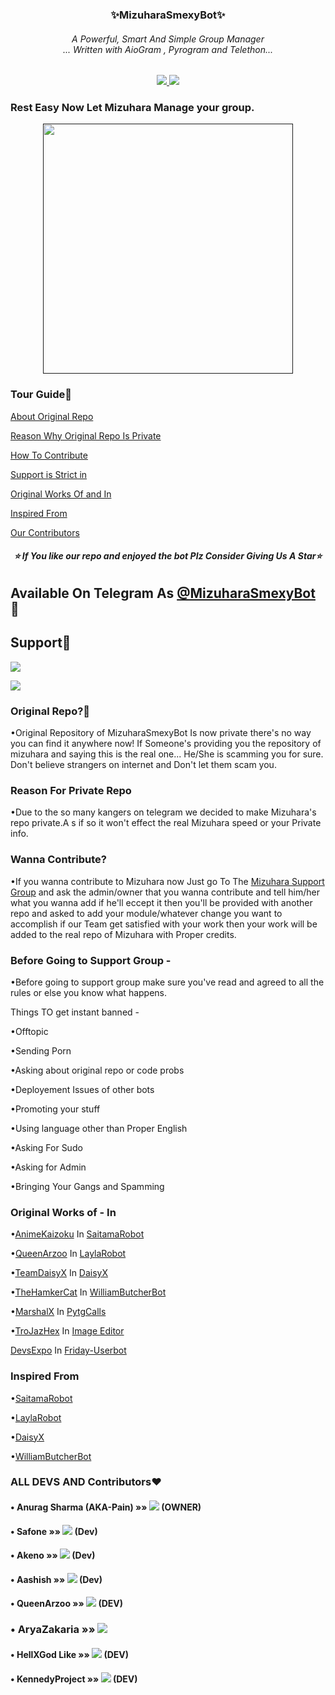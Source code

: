 <h3 align="center"><b>✨MizuharaSmexyBot✨</b></h9>

<h6 align="center">A Powerful, Smart And Simple Group Manager <br> ... Written with AioGram , Pyrogram and Telethon...</h4>
<p align='center'>
  <a href="https://www.python.org/" alt="made-with-python"> <img src="https://img.shields.io/badge/Made%20with-Python-1f425f.svg?style=flat-square&logo=python&color=blue" /> </a>
  <a href="https://github.com/MizuharaSmexyBot/MizuharaSmexyBot/graphs/commit-activity" alt="Maintenance"> <img src="https://img.shields.io/badge/Maintained%3F-yes-green.svg?style=flat-square" /> </a> 
</p>


### Rest Easy Now Let Mizuhara Manage your group. 
<p align="center"><a href=><img src="https://telegra.ph/file/923ca8d23025ee79ec78a.jpg" width="400"></a></p>

### Tour Guide📍

[About Original Repo](https://github.com/Pain-Senpai/Mizuhara-Smexy#original-repo)

[Reason Why Original Repo Is Private](https://github.com/Pain-Senpai/Mizuhara-Smexy#reason-for-private-repo)

[How To Contribute](https://github.com/Pain-Senpai/Mizuhara-Smexy#wanna-contribute)

[Support is Strict in](https://github.com/Pain-Senpai/Mizuhara-Smexy#before-going-to-support-group--)

[Original Works Of and In](https://github.com/Pain-Senpai/Mizuhara-Smexy#original-works-of---in)

[Inspired From](https://github.com/Pain-Senpai/Mizuhara-Smexy#inspired-from)

[Our Contributors](https://github.com/Pain-Senpai/Mizuhara-Smexy#all-devs-and-contributors)


<h6 align="center"><b>⭐ If You like our repo and enjoyed the bot Plz Consider Giving Us A Star⭐ </b></h9>

## Available On Telegram As [@MizuharaSmexyBot](https://t.me/MizuharaSmexyBot) 💜

## Support💜

<a href="https://t.me/smexy_updates"><img src="https://img.shields.io/badge/Join-Updates%20Channel-violet.svg?logo=Telegram"></a>

<a href="https://t.me/chizuru_support"><img src="https://img.shields.io/badge/Join-Support%20Group-purple.svg?logo=telegram"></a>

### Original Repo?📌
•Original Repository of MizuharaSmexyBot Is now private there's no way you can find it anywhere now!
If Someone's providing you the repository of mizuhara and saying this is the real one... He/She is scamming you for sure. Don't believe strangers on internet and Don't let them scam you.

### Reason For Private Repo

•Due to the so many kangers on telegram we decided to make Mizuhara's repo private.A
s if so it won't effect the real Mizuhara speed or your Private info. 

### Wanna Contribute? 

•If you wanna contribute to Mizuhara now Just go To The [Mizuhara Support Group](https://t.me/chizuru_support) and ask the admin/owner that you wanna contribute and tell him/her what you wanna add if he'll eccept it then you'll be provided with another repo and asked to add your module/whatever change you want to accomplish if our Team get satisfied with your work then your work will be added to the real repo of Mizuhara with Proper credits. 

### Before Going to Support Group -

•Before going to support group make sure you've read and agreed to all the rules or else you know what happens. 

Things TO get instant banned -

•Offtopic 

•Sending Porn 

•Asking about original repo or code probs 

•Deployement Issues of other bots 

•Promoting your stuff 

•Using language other than Proper English  

•Asking For Sudo

•Asking for Admin 

•Bringing Your Gangs and Spamming

### Original Works of - In 

•[AnimeKaizoku](https://github.com/animekaizoku/saitamarobot) In [SaitamaRobot](https://github.com/animekaizoku/SaitamaRobot)

•[QueenArzoo](https://github.com/queenarzoo) In [LaylaRobot](https://github.com/queenarzoo/laylarobot)

•[TeamDaisyX](https://github.com/TeamDaisyX) In [DaisyX](https://github.com/teamdaisyx/daisyx)

•[TheHamkerCat](https://github.com/TheHamkerCat) In [WilliamButcherBot](https://github.com/TheHamkerCat/WilliamButcherBot)

•[MarshalX](https://github.com/MarshalX/) In [PytgCalls](https://github.com/marshalx/tgcalls)

•[TroJazHex](https://github.com/TroJanzHEX) In [Image Editor](https://github.com/TroJanzHEX/Image-Editor)

[DevsExpo](https://github.com/DevsExpo) In [Friday-Userbot](https://github.com/DevsExpo/FridayUserbot)

### Inspired From 

•[SaitamaRobot](https://github.com/animekaizoku/saitamarobot)

•[LaylaRobot](https://github.com/queenarzoo/LaylaRobot)

•[DaisyX](https://github.com/TeamDaisyX/DaisyX)

•[WilliamButcherBot](https://github.com/TheHamkerCat/WilliamButcherBot)

### ALL DEVS AND Contributors❤

#### • Anurag Sharma (AKA-Pain)    »»  <a href="https://github.com/AnuragSharma080" alt="AnuragSharma080"> <img src="https://img.shields.io/badge/AnuragSharma-90302f?logo=github" /></a> (OWNER)

#### • Safone »»  <a href="https://github.com/AsmSafone" alt="Safone"> <img src="https://img.shields.io/badge/Safone-30302f?logo=github" /></a> (Dev)
#### • Akeno »»  <a href="https://github.com/Stella-80" alt="Akeno"> <img src="https://img.shields.io/badge/Akeno-95B9C7?logo=github" /></a> (Dev)
#### • Aashish »»  <a href="https://github.com/aksr-aashish" alt="Aashish "> <img src="https://img.shields.io/badge/Aashish-95B9C7?logo=github" /></a> (Dev)
#### • QueenArzoo »»  <a href="https://github.com/QueenArzoo" alt="QueenArzoo"> <img src="https://img.shields.io/badge/QueenArzoo-107D8D?logo=github" /></a> (DEV)
### • AryaZakaria »»  <a href="https://github.com/aryazakaria01" alt="AryaZakaria"> <img src="https://img.shields.io/badge/AryaZakaria-30439f?logo=github" /></a>
#### • HellXGod Like »»  <a href="https://github.com/HellxGodLike" alt="HellXGodLike"> <img src="https://img.shields.io/badge/hellxgodlike-207D9D?logo=github" /></a> (DEV)
#### • KennedyProject »»  <a href="https://github.com/KennedyProject" alt="KennedyProject"> <img src="https://img.shields.io/badge/KennedyProject-20484D?logo=github" /></a> (DEV)

